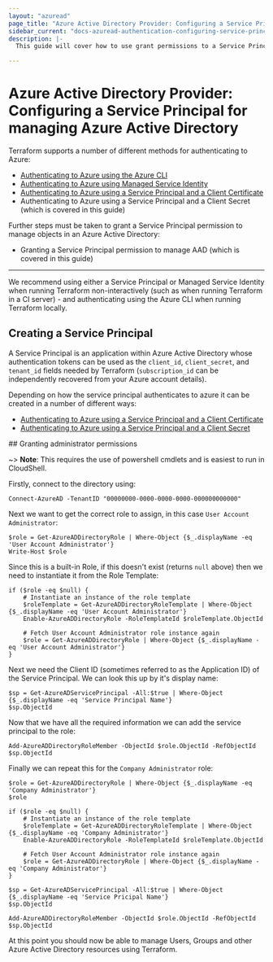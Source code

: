 ```yaml
---
layout: "azuread"
page_title: "Azure Active Directory Provider: Configuring a Service Principal to manage an Azure Active Directory"
sidebar_current: "docs-azuread-authentication-configuring-service-principal"
description: |-
  This guide will cover how to use grant permissions to a Service Principal (Shared Account) to manage objects within an Azure Active Directory .

---
```


# Azure Active Directory Provider: Configuring a Service Principal for managing Azure Active Directory

Terraform supports a number of different methods for authenticating to Azure:

* [Authenticating to Azure using the Azure CLI](azure_cli.html)
* [Authenticating to Azure using Managed Service Identity](managed_service_identity.html)
* [Authenticating to Azure using a Service Principal and a Client Certificate](service_principal_client_certificate.html)
* Authenticating to Azure using a Service Principal and a Client Secret (which is covered in this guide)

Further steps must be taken to grant a Service Principal permission to manage objects in an Azure Active Directory:

* Granting a Service Principal permission to manage AAD (which is covered in this guide) 

---

We recommend using either a Service Principal or Managed Service Identity when running Terraform non-interactively (such as when running Terraform in a CI server) - and authenticating using the Azure CLI when running Terraform locally.

## Creating a Service Principal

A Service Principal is an application within Azure Active Directory whose authentication tokens can be used as the `client_id`, `client_secret`, and `tenant_id` fields needed by Terraform (`subscription_id` can be independently recovered from your Azure account details).

Depending on how the service principal authenticates to azure it can be created in a number of different ways: 
* [Authenticating to Azure using a Service Principal and a Client Certificate](service_principal_client_certificate.html)
* [Authenticating to Azure using a Service Principal and a Client Secret](service_principal_client_secret.html)

## Granting administrator permissions

~> **Note**: This requires the use of powershell cmdlets and is easiest to run in CloudShell.  


Firstly, connect to the directory using:

```shell
Connect-AzureAD -TenantID "00000000-0000-0000-0000-000000000000"
```

Next we want to get the correct role to assign, in this case `User Account Administrator`:

```shell
$role = Get-AzureADDirectoryRole | Where-Object {$_.displayName -eq 'User Account Administrator'}
Write-Host $role
```

Since this is a built-in Role, if this doesn't exist (returns `null` above) then we need to instantiate it from the Role Template:

```shell
if ($role -eq $null) {
    # Instantiate an instance of the role template
    $roleTemplate = Get-AzureADDirectoryRoleTemplate | Where-Object {$_.displayName -eq 'User Account Administrator'}
    Enable-AzureADDirectoryRole -RoleTemplateId $roleTemplate.ObjectId

    # Fetch User Account Administrator role instance again
    $role = Get-AzureADDirectoryRole | Where-Object {$_.displayName -eq 'User Account Administrator'}
}
```

Next we need the Client ID (sometimes referred to as the Application ID) of the Service Principal. We can look this up by it's display name:

```shell
$sp = Get-AzureADServicePrincipal -All:$true | Where-Object {$_.displayName -eq 'Service Principal Name'}
$sp.ObjectId
```

Now that we have all the required information we can add the service principal to the role:

```shell
Add-AzureADDirectoryRoleMember -ObjectId $role.ObjectId -RefObjectId $sp.ObjectId

```

Finally we can repeat this for the `Company Administrator` role:

```shell
$role = Get-AzureADDirectoryRole | Where-Object {$_.displayName -eq 'Company Administrator'}
$role

if ($role -eq $null) {
    # Instantiate an instance of the role template
    $roleTemplate = Get-AzureADDirectoryRoleTemplate | Where-Object {$_.displayName -eq 'Company Administrator'}
    Enable-AzureADDirectoryRole -RoleTemplateId $roleTemplate.ObjectId

    # Fetch User Account Administrator role instance again
    $role = Get-AzureADDirectoryRole | Where-Object {$_.displayName -eq 'Company Administrator'}
}

$sp = Get-AzureADServicePrincipal -All:$true | Where-Object {$_.displayName -eq 'Service Pricipal Name'}
$sp.ObjectId

Add-AzureADDirectoryRoleMember -ObjectId $role.ObjectId -RefObjectId $sp.ObjectId

```

At this point you should now be able to manage Users, Groups and other Azure Active Directory resources using Terraform.
